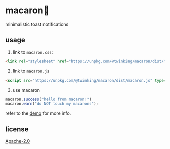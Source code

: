 # macaron🍩

minimalistic toast notifications

## usage

1. link to `macaron.css`:

```html
<link rel="stylesheet" href="https://unpkg.com/@twinking/macaron/dist/macaron.css" type="text/css"/>
```
2. link to `macaron.js`

```html
<script src="https://unpkg.com/@twinking/macaron/dist/macaron.js" type="text/javascript"></script>
```
3. use macaron

```js
macaron.success("hello from macaron!")
macaron.warn("do NOT touch my macarons");
```

refer to the [demo](demo/index.html) for more info.

## license

[Apache-2.0](LICENSE)
